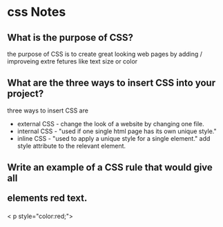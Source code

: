 # css Notes
## What is the purpose of CSS?
the purpose of CSS is to create great looking web pages by adding / improveing extre fetures like  text size or color
## What are the three ways to insert CSS into your project?
three ways to insert CSS are 
- external CSS - change the look of a website by changing one file. 
- internal CSS - "used if one single html page has its own unique style."
- inline CSS - "used to apply a unique style for a single element." add style attribute to the relevant element.

## Write an example of a CSS rule that would give all <p> elements red text.
 < p style="color:red;">